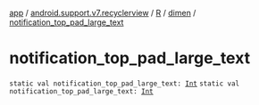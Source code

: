 [app](../../../index.md) / [android.support.v7.recyclerview](../../index.md) / [R](../index.md) / [dimen](index.md) / [notification_top_pad_large_text](.)

# notification_top_pad_large_text

`static val notification_top_pad_large_text: `[`Int`](https://kotlinlang.org/api/latest/jvm/stdlib/kotlin/-int/index.html)
`static val notification_top_pad_large_text: `[`Int`](https://kotlinlang.org/api/latest/jvm/stdlib/kotlin/-int/index.html)